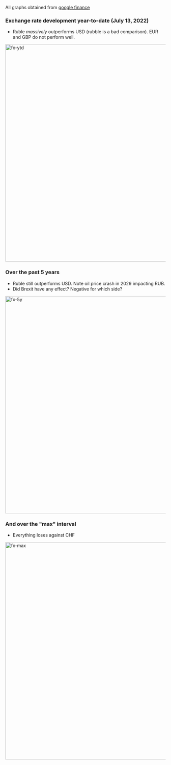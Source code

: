 All graphs obtained from [google finance](https://www.google.com/finance/)

### Exchange rate development year-to-date (July 13, 2022)

* Ruble *massively* outperforms USD (rubble is a bad comparison). EUR and GBP do not perform well.

<img width="680" alt="fx-ytd" src="https://user-images.githubusercontent.com/5073648/178780281-4129a16a-c926-404b-83d9-61870fc9e50e.png">

### Over the past 5 years

* Ruble still outperforms USD. Note oil price crash in 2029 impacting RUB.
* Did Brexit have any effect? Negative for which side?

<img width="680" alt="fx-5y" src="https://user-images.githubusercontent.com/5073648/178780368-2c8fdeb6-c36b-40d5-be08-be9b81fdef88.png">

### And over the "max" interval

* Everything loses against CHF

<img width="680" alt="fx-max" src="https://user-images.githubusercontent.com/5073648/178780427-2b2230e0-ac63-4675-a26c-0366b45cc2d1.png">
